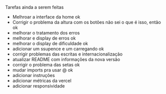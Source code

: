 Tarefas ainda a serem feitas

- Melhroar a interface da home ok
- Corrigir o problema da altura com os botões não sei o que é isso, então ok
- melhorar o tratamento dos erros
- melhorar e display de erros ok
- melhorar o display de dificuldade ok
- adicionar um ssupence e um carregando ok
- corrigir problemas das escritas e internacionalização
- atualizar README com informações da nova versão
- corrigir o problema das setas ok
- mudar imports pra usar @ ok
- adicionar instruções
- adicionar métricas da vercel
- adicionar responsividade
